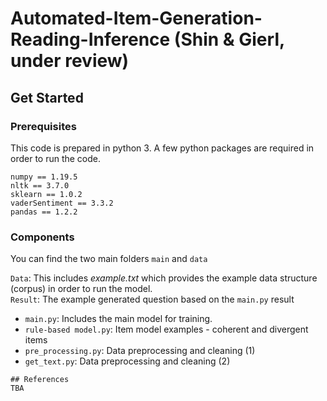 # Automated-Item-Generation-Reading-Inference (Shin & Gierl, under review)

## Get Started
### Prerequisites
This code is prepared in python 3. A few python packages are required in order to run the code.
```
numpy == 1.19.5
nltk == 3.7.0
sklearn == 1.0.2
vaderSentiment == 3.3.2
pandas == 1.2.2
```
### Components 
You can find the two main folders ```main``` and ```data```

``Data``: This includes *example.txt* which provides the example data structure (corpus) in order to run the model.  
```Result```: The example generated question based on the `main.py` result
- ```main.py```: Includes the main model for training.   
- ```rule-based model.py```: Item model examples - coherent and divergent items 
- ```pre_processing.py```: Data preprocessing and cleaning (1)
- ```get_text.py```: Data preprocessing and cleaning (2)

```
## References 
TBA
